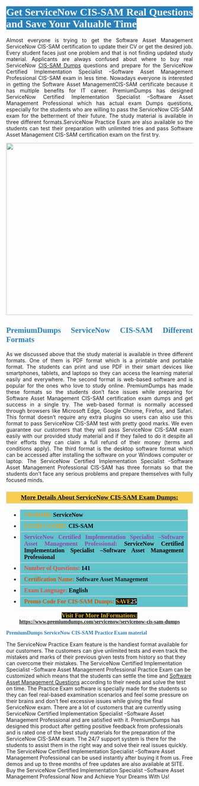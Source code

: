 <h1 style="text-align: justify;"><span style="color:#ffffff;"><span style="font-family:Georgia,serif;"><strong><span style="background-color:#2980b9;">Get ServiceNow CIS-SAM Real Questions and Save Your Valuable Time</span></strong></span></span></h1>

<p style="text-align: justify;">Almost everyone is trying to get the Software Asset Management ServiceNow CIS-SAM certification to update their CV or get the desired job. Every student faces just one problem and that is not finding updated study material. Applicants are always confused about where to buy real ServiceNow <a href="https://www.premiumdumps.com/servicenow/servicenow-cis-sam-dumps">CIS-SAM Dumps</a> questions and prepare for the ServiceNow Certified Implementation Specialist –Software Asset Management Professional CIS-SAM exam in less time. Nowadays everyone is interested in getting the Software Asset ManagementCIS-SAM certificate because it has multiple benefits for IT career. PremiumDumps has designed ServiceNow Certified Implementation Specialist –Software Asset Management Professional which has actual exam Dumps questions, especially for the students who are willing to pass the ServiceNow CIS-SAM exam for the betterment of their future. The study material is available in three different formats.ServiceNow Practice Exam are also available so the students can test their preparation with unlimited tries and pass Software Asset Management CIS-SAM certification exam on the first try.</p>

<p style="text-align: center;"><a href="https://www.premiumdumps.com/servicenow/servicenow-cis-sam-dumps"><img alt="" src="https://i.imgur.com/KJGzbJ2.jpeg" style="width: 700px; height: 465px;" /></a></p>

<h2 style="text-align: justify;"><span style="color:#2980b9;"><span style="font-family:Georgia,serif;"><strong>PremiumDumps ServiceNow CIS-SAM Different Formats</strong></span></span></h2>

<p style="text-align: justify;">As we discussed above that the study material is available in three different formats. One of them is PDF format which is a printable and portable format. The students can print and use PDF in their smart devices like smartphones, tablets, and laptops so they can access the learning material easily and everywhere. The second format is web-based software and is popular for the ones who love to study online. PremiumDumps has made these formats so the students don’t face issues while preparing for Software Asset Management CIS-SAM certification exam dumps and get success in a single try. The web-based format is normally accessed through browsers like Microsoft Edge, Google Chrome, Firefox, and Safari. This format doesn’t require any extra plugins so users can also use this format to pass ServiceNow CIS-SAM test with pretty good marks. We even guarantee our customers that they will pass ServiceNow CIS-SAM exam easily with our provided study material and if they failed to do it despite all their efforts they can claim a full refund of their money (terms and conditions apply). The third format is the desktop software format which can be accessed after installing the software on your Windows computer or laptop. The ServiceNow Certified Implementation Specialist –Software Asset Management Professional CIS-SAM has three formats so that the students don’t face any serious problems and prepare themselves with fully focused minds.</p>

<h3 style="background: #f7ce50; border: 1px solid rgb(204, 204, 204); padding: 5px 10px; text-align: center;"><span style="font-family:Georgia,serif;"><u><u><span style="color:#000000;"><span style="font-size:11pt"><span style="line-height:normal"><b><span style="font-size:13.0pt"><span cambria="">More Details About ServiceNow CIS-SAM Exam Dumps:</span></span></b></span></span></span></u></u></span></h3>

<ul>
	<li style="margin:0cm 10pt">
	<div style="background:#61c4cd; border: 1px solid rgb(204, 204, 204); padding: 5px 10px; text-align: justify;"><span style="font-family:Georgia,serif;"><span style="font-size:11pt"><span style="line-height:normal"><b><span style="font-size:12.0pt"><span new="" roman="" times=""><span style="color:#f39c12;">VENDOR:</span> <span style="color:#000000;">ServiceNow</span></span></span></b></span></span></span></div>
	</li>
	<li style="margin:0cm 10pt">
	<div style="background: #61c4cd; border: 1px solid rgb(204, 204, 204); padding: 5px 10px; text-align: justify;"><span style="font-family:Georgia,serif;"><span style="font-size:11pt"><span style="line-height:normal"><b><span style="font-size:12.0pt"><span new="" roman="" times=""><span style="color:#f39c12;">EXAM CCODE:</span> <span style="color:#000000;">CIS-SAM</span></span></span></b></span></span></span></div>
	</li>
	<li style="margin:0cm 10pt">
	<div style="background: #61c4cd; border: 1px solid rgb(204, 204, 204); padding: 5px 10px; text-align: justify;"><span style="font-family:Georgia,serif;"><span style="font-size:11pt"><span style="line-height:normal"><b><span style="font-size:12.0pt"><span new="" roman="" times=""><span style="color:#8e44ad;">ServiceNow Certified Implementation Specialist –Software Asset Management Professional:</span> <span style="color:#000000;">ServiceNow Certified Implementation Specialist –Software Asset Management Professional</span></span></span></b></span></span></span></div>
	</li>
	<li style="margin:0cm 10pt">
	<div style="background: #61c4cd; border: 1px solid rgb(204, 204, 204); padding: 5px 10px;"><span style="font-family:Georgia,serif;"><span style="font-size:11pt"><span style="line-height:normal"><b><span style="font-size:12.0pt"><span new="" roman="" times=""><span style="color:#e74c3c;">Number of Questions:</span><span style="color:#000000;"><span style="color:#f1c40f;"> </span>141</span></span></span></b></span></span></span></div>
	</li>
	<li style="margin:0cm 10pt">
	<div style="background: #61c4cd; border: 1px solid rgb(204, 204, 204); padding: 5px 10px; text-align: justify;"><span style="font-family:Georgia,serif;"><span style="font-size:11pt"><span style="line-height:normal"><b><span style="font-size:12.0pt"><span new="" roman="" times=""><span style="color:#d35400;">Certification Name:</span> Software Asset Management</span></span></b></span></span></span></div>
	</li>
	<li style="margin:0cm 10pt">
	<div style="background: #61c4cd; border: 1px solid rgb(204, 204, 204); padding: 5px 10px; text-align: justify;"><span style="font-family:Georgia,serif;"><span style="font-size:11pt"><span style="line-height:normal"><b><span style="font-size:12.0pt"><span new="" roman="" times=""><span style="color:#e74c3c;">Exam Language:</span> <span style="color:#000000;">English</span></span></span></b></span></span></span></div>
	</li>
	<li style="margin:0cm 10pt">
	<div style="background: #61c4cd; border: 1px solid rgb(204, 204, 204); padding: 5px 10px;"><span style="font-family:Georgia,serif;"><span style="font-size:11pt"><span style="line-height:normal"><b><span style="font-size:12.0pt"><span new="" roman="" times=""><span style="color:#d35400;">Promo Code For CIS-SAM Dumps:</span><span style="color:#f1c40f;"> <span style="background-color:#000000;">SAVE</span></span><span style="color:#ffffff;"><span style="background-color:#000000;">25</span></span></span></span></b></span></span></span></div>
	</li>
</ul>

<p style="text-align: center;"><span style="font-family:Georgia,serif;"><strong><span style="font-size:16px;"><span style="color:#f1c40f;"><span style="background-color:#000000;">Visit For More InFormations:</span></span></span> <a href="https://www.premiumdumps.com/servicenow/servicenow-cis-sam-dumps">https://www.premiumdumps.com/servicenow/servicenow-cis-sam-dumps</a></strong></span></p>

<p><span style="color:#2980b9;"><span style="font-family:Georgia,serif;"><strong><strong><strong>PremiumDumps ServiceNow CIS-SAM Practice Exam material</strong></strong></strong></span></span></p>

<p>The ServiceNow Practice Exam feature is the handiest format available for our customers. The customers can give unlimited tests and even track the mistakes and marks of their previous given tests from history so that they can overcome their mistakes. The ServiceNow Certified Implementation Specialist –Software Asset Management Professional Practice Exam can be customized which means that the students can settle the time and <a href="https://www.premiumdumps.com/servicenow/software-asset-management-dumps">Software Asset Management Questions</a> according to their needs and solve the test on time. The Practice Exam software is specially made for the students so they can feel real-based examination scenarios and feel some pressure on their brains and don’t feel excessive issues while giving the final ServiceNow exam. There are a lot of customers that are currently using ServiceNow Certified Implementation Specialist –Software Asset Management Professional and are satisfied with it. PremiumDumps has designed this product after getting positive feedback from professionals and is rated one of the best study materials for the preparation of the ServiceNow CIS-SAM exam. The 24/7 support system is there for the students to assist them in the right way and solve their real issues quickly. The ServiceNow Certified Implementation Specialist –Software Asset Management Professional can be used instantly after buying it from us. Free demos and up to three months of free updates are also available at SITE. Buy the ServiceNow Certified Implementation Specialist –Software Asset Management Professional Now and Achieve Your Dreams With Us!</p>
